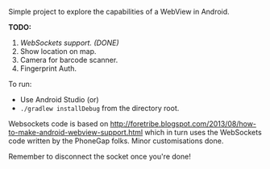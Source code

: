Simple project to explore the capabilities of a WebView in Android.

**TODO:**
1. _WebSockets support. (DONE)_
2. Show location on map.
3. Camera for barcode scanner.
4. Fingerprint Auth.

To run:
- Use Android Studio (or)
- `./gradlew installDebug` from the directory root.

Websockets code is based on http://foretribe.blogspot.com/2013/08/how-to-make-android-webview-support.html which in
turn uses the WebSockets code written by the PhoneGap folks. Minor customisations done.

Remember to disconnect the socket once you're done!
